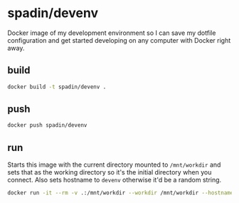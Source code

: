 # spadin/devenv

Docker image of my development environment so I can save my dotfile configuration and get started developing on any computer with Docker right away.

## build

```bash
docker build -t spadin/devenv .
```

## push

```bash
docker push spadin/devenv
```

## run

Starts this image with the current directory mounted to `/mnt/workdir` and sets that as the working directory so it's the initial directory when you connect. Also sets hostname to `devenv` otherwise it'd be a random string.

```bash
docker run -it --rm -v .:/mnt/workdir --workdir /mnt/workdir --hostname devenv spadin/devenv:latest
```
